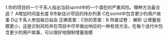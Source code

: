 1.你的项目的一个干系人指出当前sprint中的一个潜在的严重风险。哪种方法最合适？
A增加时间盒长度
B市新估计项目的待办列表
C在sorint中包含更少的用户故事
D让干系人参加每日站会
正确答案：C你的答案：B
所属试卷：
解析
让增量规模更小，这是识别风险并在项目中尽早做出响应的一种有效方法，在每个送代中包含更少的用户故事，可以很好地限制增量规模